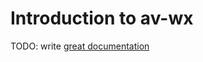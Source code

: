 # Introduction to av-wx

TODO: write [great documentation](http://jacobian.org/writing/great-documentation/what-to-write/)

